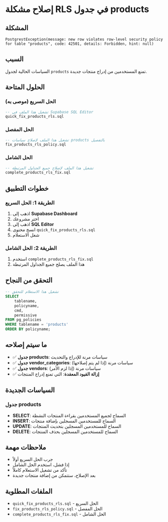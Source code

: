 # إصلاح مشكلة RLS في جدول products

## المشكلة
```
PostgrestException(message: new row violates row-level security policy for table "products", code: 42501, details: Forbidden, hint: null)
```

## السبب
السياسات الحالية لجدول `products` تمنع المستخدمين من إدراج منتجات جديدة.

## الحلول المتاحة

### الحل السريع (موصى به)
```sql
-- تشغيل هذا الملف في Supabase SQL Editor
quick_fix_products_rls.sql
```

### الحل المفصل
```sql
-- تشغيل هذا الملف لإصلاح سياسات products بالتفصيل
fix_products_rls_policy.sql
```

### الحل الشامل
```sql
-- تشغيل هذا الملف لإصلاح جميع الجداول المرتبطة
complete_products_rls_fix.sql
```

## خطوات التطبيق

### الطريقة 1: الحل السريع
1. اذهب إلى **Supabase Dashboard**
2. اختر مشروعك
3. اذهب إلى **SQL Editor**
4. انسخ محتوى `quick_fix_products_rls.sql`
5. شغل الاستعلام

### الطريقة 2: الحل الشامل
1. استخدم `complete_products_rls_fix.sql`
2. هذا الملف يصلح جميع الجداول المرتبطة

## التحقق من النجاح
```sql
-- تشغيل هذا الاستعلام للتحقق
SELECT 
    tablename,
    policyname,
    cmd,
    permissive
FROM pg_policies 
WHERE tablename = 'products'
ORDER BY policyname;
```

## ما سيتم إصلاحه
- ✅ **جدول products**: سياسات مرنة للإدراج والتحديث
- ✅ **جدول vendor_categories**: سياسات مرنة (إذا لم يتم إصلاحها)
- ✅ **جدول vendors**: سياسات مرنة (إذا لزم الأمر)
- ✅ **إزالة القيود المعقدة**: التي تمنع إدراج المنتجات

## السياسات الجديدة

### جدول products
- **SELECT**: السماح لجميع المستخدمين بقراءة المنتجات النشطة
- **INSERT**: السماح للمستخدمين المسجلين بإضافة منتجات
- **UPDATE**: السماح للمستخدمين المسجلين بتحديث المنتجات
- **DELETE**: السماح للمستخدمين المسجلين بحذف المنتجات

## ملاحظات مهمة
- جرب الحل السريع أولاً
- إذا فشل، استخدم الحل الشامل
- تأكد من تشغيل الاستعلام كاملاً
- بعد الإصلاح، ستتمكن من إضافة منتجات جديدة

## الملفات المطلوبة
- `quick_fix_products_rls.sql` - الحل السريع
- `fix_products_rls_policy.sql` - الحل المفصل
- `complete_products_rls_fix.sql` - الحل الشامل




